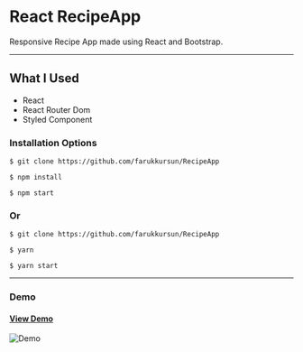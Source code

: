 # React RecipeApp

Responsive Recipe App made using React and Bootstrap.

<hr />

## What I Used

- React
- React Router Dom
- Styled Component



### Installation Options

```
$ git clone https://github.com/farukkursun/RecipeApp
```

```
$ npm install
```

```
$ npm start
```

### Or

```
$ git clone https://github.com/farukkursun/RecipeApp
```

```
$ yarn
```

```
$ yarn start
```

<hr />

### Demo

#### [View Demo](https://farukmovieapp.netlify.app/)

![Demo](/src/assets/movieapp.gif)